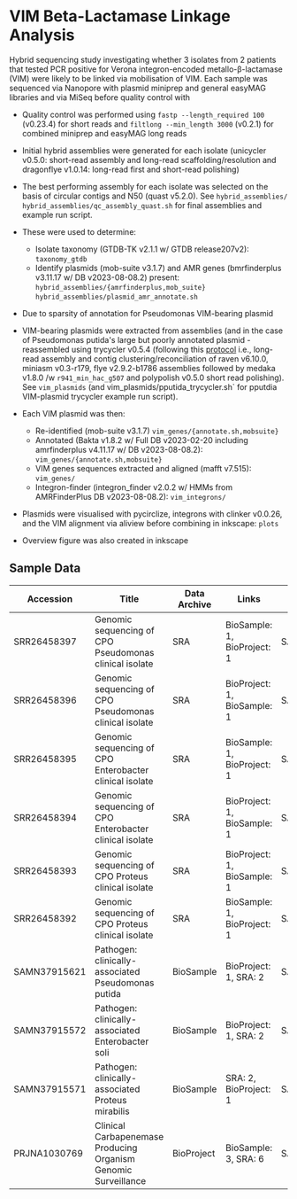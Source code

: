 # VIM Beta-Lactamase Linkage Analysis

Hybrid sequencing study investigating whether 3 isolates from 2 patients that tested PCR positive for Verona integron-encoded metallo-β-lactamase (VIM) were likely to be linked via mobilisation of VIM.
Each sample was sequenced via Nanopore with plasmid miniprep and general easyMAG libraries and via MiSeq before quality control with 

- Quality control was performed using `fastp --length_required 100` (v0.23.4) for short reads and `filtlong --min_length 3000` (v0.2.1) for combined miniprep and easyMAG long reads
- Initial hybrid assemblies were generated for each isolate (unicycler v0.5.0: short-read assembly and long-read scaffolding/resolution and dragonflye v1.0.14: long-read first and short-read polishing)
- The best performing assembly for each isolate was selected on the basis of circular contigs and N50 (quast v5.2.0). See `hybrid_assemblies/` `hybrid_assemblies/qc_assembly_quast.sh` for final assemblies and example run script.
- These were used to determine:
    - Isolate taxonomy (GTDB-TK v2.1.1 w/ GTDB release207v2): `taxonomy_gtdb`
    - Identify plasmids (mob-suite v3.1.7) and AMR genes (bmrfinderplus v3.11.17 w/ DB v2023-08-08.2) present: `hybrid_assemblies/{amrfinderplus,mob_suite}` `hybrid_assemblies/plasmid_amr_annotate.sh`
- Due to sparsity of annotation for Pseudomonas VIM-bearing plasmid 

- VIM-bearing plasmids were extracted from assemblies (and in the case of Pseudomonas putida's large but poorly annotated plasmid - reassembled using trycycler v0.5.4 (following this [protocol](https://github.com/rrwick/Trycycler/wiki/Generating-assemblies) i.e., long-read assembly and contig clustering/reconciliation of raven v6.10.0, miniasm v0.3-r179, flye v2.9.2-b1786 assemblies followed by medaka v1.8.0 /w `r941_min_hac_g507` and polypolish v0.5.0 short read polishing). See `vim_plasmids` (and vim_plasmids/pputida_trycycler.sh` for pputdia VIM-plasmid trycycler example run script).

- Each VIM plasmid was then:
    - Re-identified (mob-suite v3.1.7) `vim_genes/{annotate.sh,mobsuite}`
    - Annotated (Bakta v1.8.2 w/ Full DB v2023-02-20 including amrfinderplus v4.11.17 w/ DB v2023-08-08.2): `vim_genes/{annotate.sh,mobsuite}` 
    - VIM genes sequences extracted and aligned (mafft v7.515): `vim_genes/`
    - Integron-finder (integron_finder v2.0.2 w/ HMMs from AMRFinderPlus DB v2023-08-08.2): `vim_integrons/`

- Plasmids were visualised with pycirclize, integrons with clinker v0.0.26, and the VIM alignment via aliview before combining in inkscape: `plots`
- Overview figure was also created in inkscape

## Sample Data

| **Accession** 	| **Title**                                                      	| **Data Archive** 	| **Links**                   	| **BioSample**                          	| **BioProject** 	| **Release Date** 	| **SRA.filename**                                               	| **BioSample.organism_name** 	|
|---------------	|----------------------------------------------------------------	|------------------	|-----------------------------	|----------------------------------------	|----------------	|------------------	|----------------------------------------------------------------	|-----------------------------	|
| SRR26458397   	| Genomic sequencing of CPO Pseudomonas clinical isolate         	| SRA              	| BioSample: 1, BioProject: 1 	| SAMN37915621                           	| PRJNA1030769   	| 2023-10-21       	| Pseudomonas_short_R1.fastq.gz, Pseudomonas_short_R2.fastq.gz   	| Pseudomonas putida          	|
| SRR26458396   	| Genomic sequencing of CPO Pseudomonas clinical isolate         	| SRA              	| BioProject: 1, BioSample: 1 	| SAMN37915621                           	| PRJNA1030769   	| 2023-10-21       	| Pseudomonas_combined_long.fastq.gz                             	| Pseudomonas putida          	|
| SRR26458395   	| Genomic sequencing of CPO Enterobacter clinical isolate        	| SRA              	| BioSample: 1, BioProject: 1 	| SAMN37915572                           	| PRJNA1030769   	| 2023-10-21       	| Enterobacter_short_R1.fastq.gz, Enterobacter_short_R2.fastq.gz 	| Enterobacter soli           	|
| SRR26458394   	| Genomic sequencing of CPO Enterobacter clinical isolate        	| SRA              	| BioProject: 1, BioSample: 1 	| SAMN37915572                           	| PRJNA1030769   	| 2023-10-21       	| Enterobacter_combined_long.fastq.gz                            	| Enterobacter soli           	|
| SRR26458393   	| Genomic sequencing of CPO Proteus clinical isolate             	| SRA              	| BioProject: 1, BioSample: 1 	| SAMN37915571                           	| PRJNA1030769   	| 2023-10-21       	| Proteus_short_R1.fastq.gz, Proteus_short_R2.fastq.gz           	| Proteus mirabilis           	|
| SRR26458392   	| Genomic sequencing of CPO Proteus clinical isolate             	| SRA              	| BioSample: 1, BioProject: 1 	| SAMN37915571                           	| PRJNA1030769   	| 2023-10-21       	| Proteus_combined_long.fastq.gz                                 	| Proteus mirabilis           	|
| SAMN37915621  	| Pathogen: clinically-associated Pseudomonas putida             	| BioSample        	| BioProject: 1, SRA: 2       	| SAMN37915621                           	| PRJNA1030769   	| 2023-10-21       	|                                                                	| Pseudomonas putida          	|
| SAMN37915572  	| Pathogen: clinically-associated Enterobacter soli              	| BioSample        	| BioProject: 1, SRA: 2       	| SAMN37915572                           	| PRJNA1030769   	| 2023-10-21       	|                                                                	| Enterobacter soli           	|
| SAMN37915571  	| Pathogen: clinically-associated Proteus mirabilis              	| BioSample        	| SRA: 2, BioProject: 1       	| SAMN37915571                           	| PRJNA1030769   	| 2023-10-21       	|                                                                	| Proteus mirabilis           	|
| PRJNA1030769  	| Clinical Carbapenemase Producing Organism Genomic Surveillance 	| BioProject       	| BioSample: 3, SRA: 6        	| SAMN37915621,SAMN37915571,SAMN37915572 	| PRJNA1030769   	| 2023-10-21       	|                                                                	|                             	|
